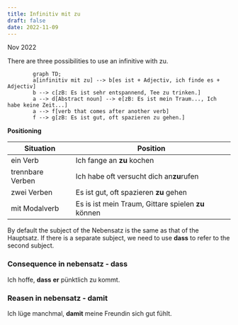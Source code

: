 ```yaml
---
title: Infinitiv mit zu
draft: false
date: 2022-11-09
---
```


Nov 2022
   

There are three possibilities to use an infinitive with zu. 
```mermaid
		graph TD;
		a[infinitiv mit zu] --> b[es ist + Adjectiv, ich finde es + Adjectiv]
		b --> c[zB: Es ist sehr entspannend, Tee zu trinken.]
		a --> d[Abstract noun] --> e[zB: Es ist mein Traum..., Ich habe keine Zeit...]
		a --> f[verb that comes after another verb]
		f --> g[zB: Es ist gut, oft spazieren zu gehen.]
```
**Positioning**

| Situation | Position |
| -- | --|
| ein Verb |  Ich fange an **zu** kochen |
| trennbare Verben|  Ich habe oft versucht dich an**zu**rufen |
| zwei Verben | Es ist gut, oft spazieren **zu** gehen |
| mit Modalverb | Es is ist mein Traum, Gittare spielen **zu** können |

By default the subject of the Nebensatz is the same as that of the Hauptsatz. 
If there is a separate subject, we need to use **dass** to refer to the second subject. 
### Consequence in nebensatz - dass
Ich hoffe, **dass** **er** pünktlich zu kommt. 
### Reasen in nebensatz - damit
Ich lüge manchmal, **damit** meine Freundin sich gut fühlt. 
